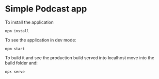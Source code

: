 # Simple Podcast app

To install the application

```
npm install
```

To see the application in dev mode:

```
npm start
```

To build it and see the production build served into localhost move into the build folder and:

```
npx serve
```
